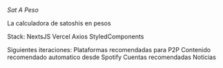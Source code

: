 *Sat A Peso*

La calculadora de satoshis en pesos

Stack: NextsJS
       Vercel
       Axios
       StyledComponents
       
Siguientes iteraciones: Plataformas recomendadas para P2P
                        Contenido recomendado automatico desde Spotify
                        Cuentas recomendadas
                        Noticias
